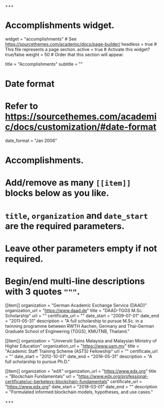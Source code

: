 +++
# Accomplishments widget.
widget = "accomplishments"  # See https://sourcethemes.com/academic/docs/page-builder/
headless = true  # This file represents a page section.
active = true  # Activate this widget? true/false
weight = 50  # Order that this section will appear.

title = "Accomplish&shy;ments"
subtitle = ""

# Date format
#   Refer to https://sourcethemes.com/academic/docs/customization/#date-format
date_format = "Jan 2006"

# Accomplishments.
#   Add/remove as many `[[item]]` blocks below as you like.
#   `title`, `organization` and `date_start` are the required parameters.
#   Leave other parameters empty if not required.
#   Begin/end multi-line descriptions with 3 quotes `"""`.

[[item]]
  organization = "German Academic Exchange Service (DAAD)"
  organization_url = "https://www.daad.de"
  title = "DAAD-TGGS M.Sc. Scholarship"
  url = ""
  certificate_url = ""
  date_start = "2009-07-01"
  date_end = "2011-05-31"
  description = "A full scholarship to pursue M.Sc. in a twinning programme between RWTH Aachen, Germany and Thai-German
   Graduate School of Engineering (TGGS), KMUTNB, Thailand."

[[item]]
  organization = "Universiti Sains Malaysia and Malaysian Ministry of Higher Education"
  organization_url = "https://www.usm.my"
  title = "Academic Staff Training Scheme (ASTS) Fellowship"
  url = ""
  certificate_url = ""
  date_start = "2012-10-01"
  date_end = "2016-05-31"
  description = "A full scholarship to pursue Ph.D."

[[item]]
  organization = "edX"
  organization_url = "https://www.edx.org"
  title = "Blockchain Fundamentals"
  url = "https://www.edx.org/professional-certificate/uc-berkeleyx-blockchain-fundamentals"
  certificate_url = "https://www.edx.org"
  date_start = "2018-03-01"
  date_end = ""
  description = "Formulated informed blockchain models, hypotheses, and use cases."
  
+++
